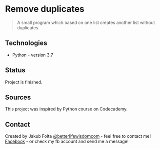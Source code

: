 # Remove duplicates
> A small program which based on one list creates another list without duplicates.

## Technologies
* Python - version 3.7

## Status
Project is finished.

## Sources
This project was inspired by Python course on Codecademy.

## Contact
Created by Jakub Folta [@betterlifewisdomcom](https://www.betterlifewisdom.com/) - feel free to contact me!<br/>
[Facebook](https://www.facebook.com/jakub.folta.58) - or check my fb account and send me a message!